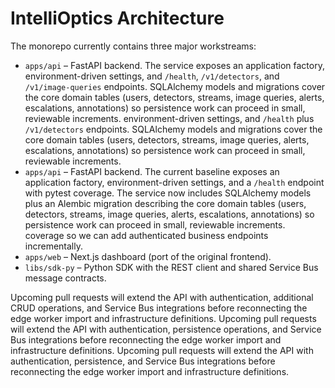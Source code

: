 # IntelliOptics Architecture

The monorepo currently contains three major workstreams:

* `apps/api` – FastAPI backend. The service exposes an application factory,
  environment-driven settings, and `/health`, `/v1/detectors`, and
  `/v1/image-queries` endpoints. SQLAlchemy models and migrations cover the core
  domain tables (users, detectors, streams, image queries, alerts, escalations,
  annotations) so persistence work can proceed in small, reviewable increments.
  environment-driven settings, and `/health` plus `/v1/detectors` endpoints.
  SQLAlchemy models and migrations cover the core domain tables (users,
  detectors, streams, image queries, alerts, escalations, annotations) so
  persistence work can proceed in small, reviewable increments.
* `apps/api` – FastAPI backend. The current baseline exposes an application
  factory, environment-driven settings, and a `/health` endpoint with pytest
  coverage. The service now includes SQLAlchemy models plus an Alembic migration
  describing the core domain tables (users, detectors, streams, image queries,
  alerts, escalations, annotations) so persistence work can proceed in small,
  reviewable increments.
  coverage so we can add authenticated business endpoints incrementally.
* `apps/web` – Next.js dashboard (port of the original frontend).
* `libs/sdk-py` – Python SDK with the REST client and shared Service Bus
  message contracts.

Upcoming pull requests will extend the API with authentication, additional CRUD
operations, and Service Bus integrations before reconnecting the edge worker
import and infrastructure definitions.
Upcoming pull requests will extend the API with authentication, persistence
operations, and Service Bus integrations before reconnecting the edge worker
import and infrastructure definitions.
Upcoming pull requests will extend the API with authentication, persistence,
and Service Bus integrations before reconnecting the edge worker import and
infrastructure definitions.
